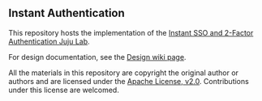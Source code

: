 Instant Authentication
----------------------

This repository hosts the implementation of the [Instant SSO and 2-Factor Authentication Juju Lab](https://juju.ubuntu.com/community/lab/instant-sso-and-2fa/).

For design documentation, see the [Design wiki page](https://github.com/glyn/instauth/wiki/Design).

All the materials in this repository are copyright the original author or authors and are licensed under the [Apache License, v2.0](http://www.apache.org/licenses/LICENSE-2.0). Contributions under this license are welcomed.